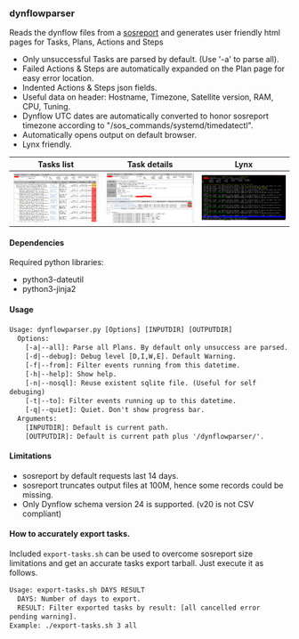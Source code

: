 ### dynflowparser
Reads the dynflow files from a [sosreport](https://github.com/sosreport/sos) and generates user friendly html pages for Tasks, Plans, Actions and Steps

- Only unsuccessful Tasks are parsed by default. (Use '-a' to parse all).
- Failed Actions & Steps are automatically expanded on the Plan page for easy error location.
- Indented Actions & Steps json fields.
- Useful data on header: Hostname, Timezone, Satellite version, RAM, CPU, Tuning.
- Dynflow UTC dates are automatically converted to honor sosreport timezone according to "/sos_commands/systemd/timedatectl".
- Automatically opens output on default browser.
- Lynx friendly.

| Tasks list | Task details | Lynx |
| --- | --- | --- |
| ![](https://raw.githubusercontent.com/pafernanr/dynflowparser/refs/heads/main/docs/files/_screenshot1.png) | ![](https://raw.githubusercontent.com/pafernanr/dynflowparser/refs/heads/main/docs/files/_screenshot2.png) | ![](https://raw.githubusercontent.com/pafernanr/dynflowparser/refs/heads/main/docs/files/_screenshot3.png) |

#### Dependencies
Required python libraries:
- python3-dateutil
- python3-jinja2

#### Usage 
~~~
Usage: dynflowparser.py [Options] [INPUTDIR] [OUTPUTDIR]
  Options:
    [-a|--all]: Parse all Plans. By default only unsuccess are parsed.
    [-d|--debug]: Debug level [D,I,W,E]. Default Warning.
    [-f|--from]: Filter events running from this datetime.
    [-h|--help]: Show help.
    [-n|--nosql]: Reuse existent sqlite file. (Useful for self debuging)
    [-t|--to]: Filter events running up to this datetime.
    [-q|--quiet]: Quiet. Don't show progress bar.
  Arguments:
    [INPUTDIR]: Default is current path.
    [OUTPUTDIR]: Default is current path plus '/dynflowparser/'.
~~~ 

#### Limitations
- sosreport by default requests last 14 days.
- sosreport truncates output files at 100M, hence some records could be missing.
- Only Dynflow schema version 24 is supported. (v20 is not CSV compliant)

#### How to accurately export tasks.
Included `export-tasks.sh` can be used to overcome sosreport size limitations and get an accurate tasks export tarball. Just execute it as follows.
~~~
Usage: export-tasks.sh DAYS RESULT
  DAYS: Number of days to export.
  RESULT: Filter exported tasks by result: [all cancelled error pending warning].
Example: ./export-tasks.sh 3 all
~~~


